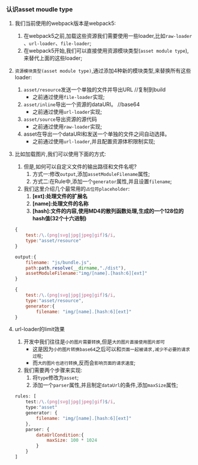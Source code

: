 ### 认识asset moudle type
1. 我们当前使用的webpack版本是webpack5:
    1. 在webpack5之前,加载这些资源我们需要使用一些loader,比如`raw-loader` 、`url-loader`、`file-loader`;
    2. 在webpack5开始,我们可以直接使用资源模块类型(`asset module type`),来替代上面的这些loader;
2. `资源模块类型(asset module type)`,通过添加4种新的模块类型,来替换所有这些loader:
    1. `asset/resource`发送一个单独的文件并导出URL //复制到build
        - 之前通过使用`file-loader`实现;
    2. `asset/inline`导出一个资源的dataURI。 //base64
        - 之前通过使用`url-loader`实现;
    3. `asset/source`导出资源的源代码
        - 之前通过使用`raw-loader`实现;
    4. asset在导出一个dataURI和发送一个单独的文件之间自动选择。
        - 之前通过使用`url-loader`,并且配置资源体积限制实现;

3. 比如加载图片,我们可以使用下面的方式:
    1. 但是,如何可以自定义文件的输出路径和文件名呢?
        1. 方式一:修改`output`,添加`assetModuleFilename`属性;
        2. 方式二:在Rule中,添加一个`generator`属性,并且设置`filename`;
    2. 我们这里介绍几个最常用的`占位符placeholder`:
        1. **[ext]:处理文件的扩展名**
        2. **[name]:处理文件的名称**
        3. **[hash]:文件的内容,使用MD4的散列函数处理,生成的一个128位的hash值(32个十六进制)**
    
    ```js
    {
        test:/\.(png|svg|jpg|jpeg|gif)$/i,
        type:"asset/resource"
    }

    output:{
        filename: "js/bundle.js",
        path:path.resolve(__dirname,"./dist"),
        assetModuleFilename:"img/[name].[hash:6][ext]"
    }

    {
        test:/\.(png|svg|jpg|jpeg|gif)$/i,
        type:"asset/resource",
        generator:{
            filename: "img/[name].[hash:6][ext]"
    }
    ```

4. url-loader的limit效果
    1. 开发中我们往往是`小的图片需要转换`,但是`大的图片直接使用图片即可`
        - 这是因为`小的图片转换base64`之后可以和`页面一起被请求,减少不必要的请求过程`;
        - 而`大的图片也进行转换`,反而会`影响页面的请求速度`;
    2. 我们需要两个步骤来实现:
        1. 将`type`修改为`asset`;
        2. 添加一个`parser`属性,并且制定`dataUrl`的条件,添加`maxSize`属性;

    ```js
    rules: [
        test:/\.(png|svg|jpg|jpeg|gif)$/i,
        type:"asset"
        generator: {
            filename: "img/[name].[hash:6][ext]"
        },
        parser: {
            dataUrlCondition:{ 
                maxSize: 100 * 1024
            }
        }
    ]
    ```


